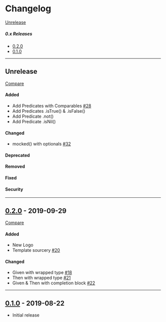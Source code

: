 # Changelog

[Unrelease](#Unrelease)

##### 0.x Releases  
- [0.2.0](#0.2.0)
- [0.1.0](#0.1.0)

---
## Unrelease
[Compare](https://github.com/leoture/MockSwift/compare/v0.2.0...HEAD)
#### Added
- Add Predicates with Comparables [#28](https://github.com/leoture/MockSwift/pull/28)
- Add Predicates .isTrue() & .isFalse()
- Add Predicate .not()
- Add Predicate .isNil()

#### Changed
- mocked() with optionals [#32](https://github.com/leoture/MockSwift/pull/32)

#### Deprecated

#### Removed

#### Fixed

#### Security

---
## [0.2.0](https://github.com/leoture/MockSwift/releases/tag/v0.2.0) - 2019-09-29
[Compare](https://github.com/leoture/MockSwift/compare/v0.1.0...v0.2.0)
#### Added
- New Logo
- Template sourcery [#20](https://github.com/leoture/MockSwift/pull/20)

#### Changed
- Given with wrapped type [#18](https://github.com/leoture/MockSwift/pull/18)
- Then with wrapped type [#21](https://github.com/leoture/MockSwift/pull/21)
- Given & Then with completion block [#22](https://github.com/leoture/MockSwift/pull/22)

---
## [0.1.0](https://github.com/leoture/MockSwift/releases/tag/v0.1.0) - 2019-08-22
- Initial release
